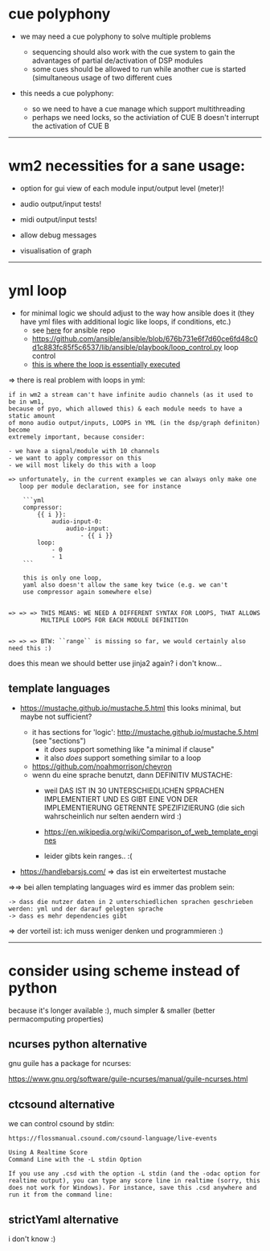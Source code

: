 
# cue polyphony

- we may need a cue polyphony to solve multiple problems
    - sequencing should also work with the cue system to gain the advantages of
      partial de/activation of DSP modules
    - some cues should be allowed to run while another cue is started (simultaneous usage
      of two different cues

- this needs a cue polyphony:
    - so we need to have a cue manage which support multithreading
    - perhaps we need locks, so the activiation of CUE B doesn't interrupt the activation of CUE B

---

# wm2 necessities for a sane usage:

- option for gui view of each module input/output level (meter)! 

- audio output/input tests!

- midi output/input tests!

- allow debug messages

- visualisation of graph

---


# yml loop

- for minimal logic we should adjust to the way how ansible does it (they have yml files with additional logic like loops, if conditions, etc.)
    - see [here](https://github.com/ansible/ansible/tree/devel) for ansible repo
    - https://github.com/ansible/ansible/blob/676b731e6f7d60ce6fd48c0d1c883fc85f5c6537/lib/ansible/playbook/loop_control.py loop control
    - [this is where the loop is essentially executed](https://github.com/ansible/ansible/blob/676b731e6f7d60ce6fd48c0d1c883fc85f5c6537/lib/ansible/executor/task_executor.py#L261-L408)


=> there is real problem with loops in yml:

    if in wm2 a stream can't have infinite audio channels (as it used to be in wm1,
    because of pyo, which allowed this) & each module needs to have a static amount
    of mono audio output/inputs, LOOPS in YML (in the dsp/graph definiton) become
    extremely important, because consider:

    - we have a signal/module with 10 channels
    - we want to apply compressor on this
    - we will most likely do this with a loop

    => unfortunately, in the current examples we can always only make one
       loop per module declaration, see for instance

        ```yml
        compressor:
            {{ i }}:
                audio-input-0:
                    audio-input:
                        - {{ i }}
            loop:
                - 0
                - 1
        ```

        this is only one loop,
        yaml also doesn't allow the same key twice (e.g. we can't
        use compressor again somewhere else)


    => => => THIS MEANS: WE NEED A DIFFERENT SYNTAX FOR LOOPS, THAT ALLOWS
             MULTIPLE LOOPS FOR EACH MODULE DEFINITIOn


    => => => BTW: ``range`` is missing so far, we would certainly also need this :)


does this mean we should better use jinja2 again? i don't know...


## template languages

- https://mustache.github.io/mustache.5.html this looks minimal, but maybe not sufficient?
    - it has sections for 'logic': http://mustache.github.io/mustache.5.html (see "sections")
        - it *does* support something like "a minimal if clause"
        - it also *does* support something similar to a loop
    - https://github.com/noahmorrison/chevron
    - wenn du eine sprache benutzt, dann DEFINITIV MUSTACHE:
        - weil DAS IST IN 30 UNTERSCHIEDLICHEN SPRACHEN IMPLEMENTIERT UND
          ES GIBT EINE VON DER IMPLEMENTIERUNG GETRENNTE SPEZIFIZIERUNG
          (die sich wahrscheinlich nur selten aendern wird :)
        - https://en.wikipedia.org/wiki/Comparison_of_web_template_engines

        - leider gibts kein ranges.. :(


- https://handlebarsjs.com/ => das ist ein erweitertest mustache


=>=> bei allen templating languages wird es immer das problem sein:

    -> dass die nutzer daten in 2 unterschiedlichen sprachen geschrieben werden: yml und der darauf gelegten sprache
    -> dass es mehr dependencies gibt

=> der vorteil ist: ich muss weniger denken und programmieren :)
             


---

# consider using scheme instead of python

because it's longer available :), much simpler & smaller (better permacomputing properties)

## ncurses python alternative

gnu guile has a package for ncurses:

   https://www.gnu.org/software/guile-ncurses/manual/guile-ncurses.html 

## ctcsound alternative

we can control csound by stdin:

    https://flossmanual.csound.com/csound-language/live-events

    Using A Realtime Score
    Command Line with the -L stdin Option

    If you use any .csd with the option -L stdin (and the -odac option for realtime output), you can type any score line in realtime (sorry, this does not work for Windows). For instance, save this .csd anywhere and run it from the command line:


## strictYaml alternative

i don't know :)
